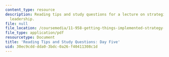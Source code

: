 ```yaml
---
content_type: resource
description: Reading tips and study questions for a lecture on strategic vision and
  leadership.
file: null
file_location: /coursemedia/11-958-getting-things-implemented-strategy-people-performance-and-leadership-january-iap-2009/30ec9cdddda03bdc0a26f40411308c1d_questions5.pdf
file_type: application/pdf
resourcetype: Document
title: 'Reading Tips and Study Questions: Day Five'
uid: 30ec9cdd-dda0-3bdc-0a26-f40411308c1d
---
```

